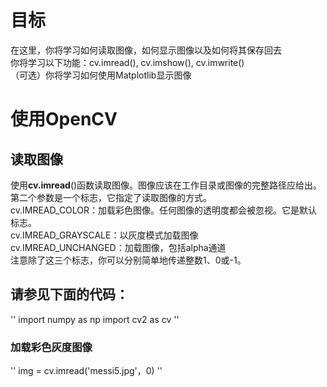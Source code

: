 # 目标
在这里，你将学习如何读取图像，如何显示图像以及如何将其保存回去  
你将学习以下功能：cv.imread(), cv.imshow(), cv.imwrite()  
（可选）你将学习如何使用Matplotlib显示图像  

# 使用OpenCV
## 读取图像
使用**cv.imread**()函数读取图像。图像应该在工作目录或图像的完整路径应给出。  
第二个参数是一个标志，它指定了读取图像的方式。  
  cv.IMREAD_COLOR：加载彩色图像。任何图像的透明度都会被忽视。它是默认标志。  
  cv.IMREAD_GRAYSCALE：以灰度模式加载图像  
  cv.IMREAD_UNCHANGED：加载图像，包括alpha通道  
注意除了这三个标志，你可以分别简单地传递整数1、0或-1。  

## 请参见下面的代码：
''
import numpy as np
import cv2 as cv
''
### 加载彩色灰度图像
''
img = cv.imread('messi5.jpg'，0)
''
